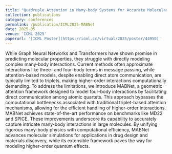 ```yaml
---
title: "Quadruple Attention in Many-body Systems for Accurate Molecular Property Predictions"
collection: publications
category: conferences
permalink: /publication/ICML2025-MABNet
date: 2025-05
venue: 'ICML 2025'
paperurl: '[ICML Poster](https://icml.cc/virtual/2025/poster/44950)'
---
```


While Graph Neural Networks and Transformers have shown promise in predicting molecular properties, they struggle with directly modeling complex many-body interactions. Current methods often approximate interactions like three- and four-body terms in message passing, while attention-based models, despite enabling direct atom communication, are typically limited to triplets, making higher-order interactions computationally demanding. To address the limitations, we introduce MABNet, a geometric attention framework designed to model four-body interactions by facilitating direct communication among atomic quartets. This approach bypasses the computational bottlenecks associated with traditional triplet-based attention mechanisms, allowing for the efficient handling of higher-order interactions. MABNet achieves state-of-the-art performance on benchmarks like MD22 and SPICE. These improvements underscore its capability to accurately capture intricate many-body interactions in large molecules. By unifying rigorous many-body physics with computational efficiency, MABNet advances molecular simulations for applications in drug design and materials discovery, while its extensible framework paves the way for modeling higher-order quantum effects.
